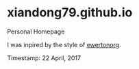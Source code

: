 # xiandong79.github.io
Personal Homepage

I was inpired by the style of [ewertonorg](https://ewertonorg.github.io/).

Timestamp: 22 April, 2017